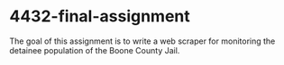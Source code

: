 # 4432-final-assignment
The goal of this assignment is to write a web scraper for monitoring the detainee population of the Boone County Jail.
